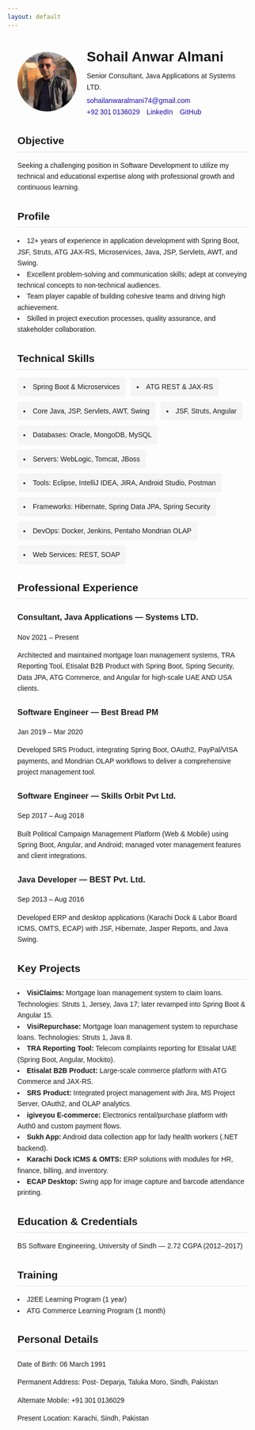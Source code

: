 ```yaml
---
layout: default
---
```


<!-- Author Profile & Resume Template: insert inside <body> -->
<style>
  .pcontainer { max-width: 900px; margin: 0 auto; padding: 20px; font-family: Arial, sans-serif; line-height: 1.6; }
  .profile-header { display: flex; flex-wrap: wrap; align-items: center; gap: 20px; }
  .author-avatar { flex: 0 0 120px; width: 120px; height: 120px; border-radius: 50%; object-fit: cover; }
  .author-info { flex: 1; }
  .author-info h1 { margin: 0; font-size: 2em; }
  .author-info p { margin: 5px 0; }
  .links a { margin-right: 10px; text-decoration: none; color: #1a0dab; }
  .section { margin-top: 30px; }
  .section h2 { border-bottom: 2px solid #eee; padding-bottom: 5px; font-size: 1.5em; margin-bottom: 15px; }
  ul { list-style: disc inside; padding-left: 0; }
  .flex-list { display: flex; flex-wrap: wrap; gap: 10px; }
  .flex-list li { background: #f5f5f5; padding: 8px 12px; border-radius: 5px; }
  article { margin-bottom: 20px; }
  @media (max-width: 600px) {
    .profile-header { flex-direction: column; align-items: flex-start; }
    .author-avatar { width: 100px; height: 100px; }
  }
</style>

<div class="pcontainer">
  <div class="profile-header">
    <img src="assets/img/sohail-anwar.png" alt="Sohail Anwar - Senior Software Engineer" class="author-avatar" />
    <div class="author-info">
      <h1>Sohail Anwar Almani</h1>
      <p>Senior Consultant, Java Applications at Systems LTD.</p>
      <div class="links">
        <a href="mailto:sohailanwaralmani74@gmail.com">sohailanwaralmani74@gmail.com</a>
        <a href="tel:+923010136029">+92 301 0136029</a>
        <a href="https://www.linkedin.com/in/sohail-anwar-a63063162/" target="_blank">LinkedIn</a>
        <a href="https://github.com/sohailanwaralmani74" target="_blank">GitHub</a>
      </div>
    </div>
  </div>

  <div class="section" id="objective">
    <h2>Objective</h2>
    <p>Seeking a challenging position in Software Development to utilize my technical and educational expertise along with professional growth and continuous learning.</p>
  </div>

  <div class="section" id="profile-summary">
    <h2>Profile</h2>
    <ul>
      <li>12+ years of experience in application development with Spring Boot, JSF, Struts, ATG JAX-RS, Microservices, Java, JSP, Servlets, AWT, and Swing.</li>
      <li>Excellent problem-solving and communication skills; adept at conveying technical concepts to non-technical audiences.</li>
      <li>Team player capable of building cohesive teams and driving high achievement.</li>
      <li>Skilled in project execution processes, quality assurance, and stakeholder collaboration.</li>
    </ul>
  </div>

  <div class="section" id="skills">
    <h2>Technical Skills</h2>
    <ul class="flex-list">
      <li>Spring Boot & Microservices</li>
      <li>ATG REST & JAX-RS</li>
      <li>Core Java, JSP, Servlets, AWT, Swing</li>
      <li>JSF, Struts, Angular</li>
      <li>Databases: Oracle, MongoDB, MySQL</li>
      <li>Servers: WebLogic, Tomcat, JBoss</li>
      <li>Tools: Eclipse, IntelliJ IDEA, JIRA, Android Studio, Postman</li>
      <li>Frameworks: Hibernate, Spring Data JPA, Spring Security</li>
      <li>DevOps: Docker, Jenkins, Pentaho Mondrian OLAP</li>
      <li>Web Services: REST, SOAP</li>
    </ul>
  </div>

  <div class="section" id="experience">
    <h2>Professional Experience</h2>
    <article>
      <h3>Consultant, Java Applications — Systems LTD.</h3>
      <time datetime="2021-11">Nov 2021 – Present</time>
      <p>Architected and maintained mortgage loan management systems, TRA Reporting Tool, Etisalat B2B Product with Spring Boot, Spring Security, Data JPA, ATG Commerce, and Angular for high-scale UAE AND USA clients.</p>
    </article>
    <article>
      <h3>Software Engineer — Best Bread PM</h3>
      <time datetime="2019-01">Jan 2019 – Mar 2020</time>
      <p>Developed SRS Product, integrating Spring Boot, OAuth2, PayPal/VISA payments, and Mondrian OLAP workflows to deliver a comprehensive project management tool.</p>
    </article>
    <article>
      <h3>Software Engineer — Skills Orbit Pvt Ltd.</h3>
      <time datetime="2017-09">Sep 2017 – Aug 2018</time>
      <p>Built Political Campaign Management Platform (Web & Mobile) using Spring Boot, Angular, and Android; managed voter management features and client integrations.</p>
    </article>
    <article>
      <h3>Java Developer — BEST Pvt. Ltd.</h3>
      <time datetime="2013-09">Sep 2013 – Aug 2016</time>
      <p>Developed ERP and desktop applications (Karachi Dock & Labor Board ICMS, OMTS, ECAP) with JSF, Hibernate, Jasper Reports, and Java Swing.</p>
    </article>
  </div>

  <div class="section" id="projects">
    <h2>Key Projects</h2>
    <ul>
      <li><strong>VisiClaims:</strong> Mortgage loan management system to claim loans. Technologies: Struts 1, Jersey, Java 17; later revamped into Spring Boot & Angular 15.</li>
      <li><strong>VisiRepurchase:</strong> Mortgage loan management system to repurchase loans. Technologies: Struts 1, Java 8.</li>
      <li><strong>TRA Reporting Tool:</strong> Telecom complaints reporting for Etisalat UAE (Spring Boot, Angular, Mockito).</li>
      <li><strong>Etisalat B2B Product:</strong> Large-scale commerce platform with ATG Commerce and JAX-RS.</li>
      <li><strong>SRS Product:</strong> Integrated project management with Jira, MS Project Server, OAuth2, and OLAP analytics.</li>
      <li><strong>igiveyou E-commerce:</strong> Electronics rental/purchase platform with Auth0 and custom payment flows.</li>
      <li><strong>Sukh App:</strong> Android data collection app for lady health workers (.NET backend).</li>
      <li><strong>Karachi Dock ICMS & OMTS:</strong> ERP solutions with modules for HR, finance, billing, and inventory.</li>
      <li><strong>ECAP Desktop:</strong> Swing app for image capture and barcode attendance printing.</li>
    </ul>
  </div>

  <div class="section" id="education">
    <h2>Education & Credentials</h2>
    <p>BS Software Engineering, University of Sindh — 2.72 CGPA (2012–2017)</p>
  </div>

  <div class="section" id="training">
    <h2>Training</h2>
    <ul>
      <li>J2EE Learning Program (1 year)</li>
      <li>ATG Commerce Learning Program (1 month)</li>
    </ul>
  </div>

  <div class="section" id="personal-details">
    <h2>Personal Details</h2>
    <p>Date of Birth: 06 March 1991</p>
    <p>Permanent Address: Post- Deparja, Taluka Moro, Sindh, Pakistan</p>
    <p>Alternate Mobile: +91 301 0136029</p>
    <p>Present Location: Karachi, Sindh, Pakistan</p>
  </div>

  <!-- JSON-LD Structured Data -->
  <script type="application/ld+json">
  {
    "@context":"https://schema.org",
    "@type":"Resume",
    "name":"Sohail Anwar Almani",
    "url":"https://reptilebirds.com/sohail-anwar",
    "email":"mailto:sohailanwaralmani74@gmail.com",
    "sameAs":[
      "https://www.linkedin.com/in/sohail-anwar-a63063162/",
      "https://github.com/sohailanwaralmani74"
    ],
    "hasOccupation":{
      "@type":"Occupation",
      "name":"Consultant, Java Applications",
      "hiringOrganization":{"@type":"Organization","name":"Systems LTD."}
    },
    "skills":["Spring Boot","Microservices","Java","Angular","Hibernate","ATG","DevOps"],
    "workExperience":[
      {"@type":"WorkExperience","roleName":"Consultant, Java Applications","startDate":"2021-11","endDate":"Present","description":"Architected mortgage loan management systems for Etisalat UAE clients."},
      {"@type":"WorkExperience","roleName":"Software Engineer","startDate":"2019-01","endDate":"2020-03","description":"Developed SRS project management tool with payment and analytics integrations."}
    ],
    "projects":[
      {"@type":"CreativeWork","name":"VisiClaims","description":"Mortgage loan management system to claim loans. Technologies: Struts 1, Jersey, Java 17; later revamped into Spring Boot & Angular 15."},
      {"@type":"CreativeWork","name":"VisiRepurchase","description":"Mortgage loan management system to repurchase loans. Technologies: Struts 1, Java 8."},
      {"@type":"CreativeWork","name":"TRA Reporting Tool","description":"Telecom complaints reporting platform for Etisalat UAE."},
      {"@type":"CreativeWork","name":"SRS Product","description":"Integrated project management application with Jira and OLAP analytics."}
    ],
    "alumniOf":{"@type":"CollegeOrUniversity","name":"University of Sindh"}
  }
  </script>
</div>
